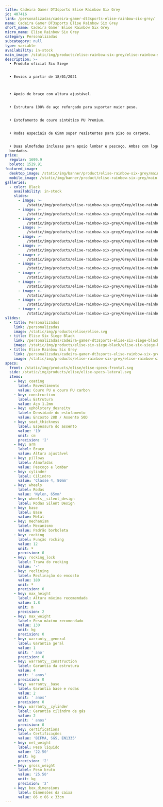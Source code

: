 ```yaml
---
title: Cadeira Gamer DT3sports Elise Rainbow Six Grey
id: 407416
link: /personalizadas/cadeira-gamer-dt3sports-elise-rainbow-six-grey/
name: Cadeira Gamer DT3sports Elise Rainbow Six Grey
short_name: Cadeira Gamer Elise Rainbow Six Grey
micro_name: Elise Rainbow Six Grey
category: Personalizadas
subcategory: null
type: variable
availability: in-stock
main_image: /static/img/products/elise-rainbow-six-grey/elise-rainbow-six-grey.jpg
description: >-
  • Produto oficial Six Siege 


  • Envios a partir de 18/01/2021



  • Apoio de braço com altura ajustável. 


  • Estrutura 100% de aço reforçado para suportar maior peso. 


  • Estofamento de couro sintético PU Premium.


  • Rodas especiais de 65mm super resistentes para piso ou carpete.


  • Duas almofadas inclusas para apoio lombar e pescoço. Ambas com logos
  bordados.
price:
  regular: 1699.9
  boleto: 1529.91
featured_image:
  desktop_image: /static/img/banner/product/elise-rainbow-six-grey/main-banner__desktop.jpg
  mobile_image: /static/img/banner/product/elise-rainbow-six-grey/main-banner__desktop.jpg
galleries:
  - color: Black
    availability: in-stock
    slides:
      - image: >-
          /static/img/products/elise-rainbow-six-grey/Grey/elise-rainbow-six-grey-00.jpg
      - image: >-
          /static/img/products/elise-rainbow-six-grey/Grey/elise-rainbow-six-grey-01.jpg
      - image: >-
          /static/img/products/elise-rainbow-six-grey/Grey/elise-rainbow-six-grey-02.jpg
      - image: >-
          /static/img/products/elise-rainbow-six-grey/Grey/elise-rainbow-six-grey-03.jpg
      - image: >-
          /static/img/products/elise-rainbow-six-grey/Grey/elise-rainbow-six-grey-04.jpg
      - image: >-
          /static/img/products/elise-rainbow-six-grey/Grey/elise-rainbow-six-grey-05.jpg
      - image: >-
          /static/img/products/elise-rainbow-six-grey/Grey/elise-rainbow-six-grey-06.jpg
      - image: >-
          /static/img/products/elise-rainbow-six-grey/Grey/elise-rainbow-six-grey-07.jpg
      - image: >-
          /static/img/products/elise-rainbow-six-grey/Grey/elise-rainbow-six-grey-08.jpg
      - image: >-
          /static/img/products/elise-rainbow-six-grey/Grey/elise-rainbow-six-grey-09.jpg
      - image: >-
          /static/img/products/elise-rainbow-six-grey/Grey/elise-rainbow-six-grey-010.jpg
      - image: >-
          /static/img/products/elise-rainbow-six-grey/Grey/elise-rainbow-six-grey-011.jpg
      - image: >-
          /static/img/products/elise-rainbow-six-grey/Grey/elise-rainbow-six-grey-012.jpg
slides:
  - title: Personalizados
    link: /personalizadas
    image: /static/img/products/elise/elise.svg
  - title: Elise Six Siege Black
    link: /personalizadas/cadeira-gamer-dt3sports-elise-six-siege-black/
    image: /static/img/products/elise-six-siege-black/elise-six-siege-black.jpg
  - title: Elise Rainbow Six Grey
    link: /personalizadas/cadeira-gamer-dt3sports-elise-rainbow-six-grey/
    image: /static/img/products/elise-rainbow-six-grey/elise-rainbow-six-grey.jpg
specs:
  front: /static/img/products/elise/elise-specs-frontal.svg
  side: /static/img/products/elise/elise-specs-lateral.svg
  items:
    - key: coating
      label: Revestimento
      value: Couro PU e couro PU carbon
    - key: construction
      label: Estrutura
      value: Aço 1.2mm
    - key: upholstery_desnsity
      label: Densidade do estofamento
      value: Encosto 28D / Assento 50D
    - key: seat_thickness
      label: Espessura do assento
      value: '10'
      unit: cm
      precision: '2'
    - key: arm
      label: Braço
      value: Altura ajustável
    - key: pillows
      label: Almofadas
      value: Pescoço e lombar
    - key: cylinder
      label: Cilindro
      value: 'Classe 4, 80mm'
    - key: wheels
      label: Rodas
      value: 'Nylon, 65mm'
    - key: wheels__silent_design
      label: Rodas Silent Design
    - key: base
      label: Base
      value: Metal
    - key: mechanism
      label: Mecanismo
      value: Padrão borboleta
    - key: rocking
      label: Função rocking
      value: 12
      unit: º
      precision: 0
    - key: rocking_lock
      label: Trava do rocking
      value: '-'
    - key: reclining
      label: Reclinação do encosto
      value: 180
      unit: º
      precision: 0
    - key: max_height
      label: Altura máxima recomendada
      value: 1.8
      unit: m
      precision: 2
    - key: max_weight
      label: Peso máximo recomendado
      value: 130
      unit: kg
      precision: 0
    - key: warranty__general
      label: Garantia geral
      value: 1
      unit: ' ano'
      precision: 0
    - key: warranty__construction
      label: Garantia da estrutura
      value: 4
      unit: ' anos'
      precision: 0
    - key: warranty__base
      label: Garantia base e rodas
      value: 2
      unit: ' anos'
      precision: 0
    - key: warranty__cylinder
      label: Garantia cilindro de gás
      value: 2
      unit: ' anos'
      precision: 0
    - key: certifications
      label: Certificações
      value: 'BIFMA, SGS, EN1335'
    - key: net_weight
      label: Peso líquido
      value: '22.50'
      unit: kg
      precision: '2'
    - key: gross_weight
      label: Peso bruto
      value: '25.50'
      unit: kg
      precision: '2'
    - key: box_dimensions
      label: Dimensões da caixa
      value: 86 x 66 x 33cm
---
```

